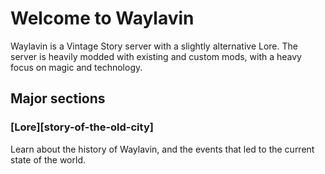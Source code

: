 # Welcome to Waylavin

Waylavin is a Vintage Story server with a slightly alternative Lore.
The server is heavily modded with existing and custom mods, with a heavy focus on magic and technology.

## Major sections

### [Lore][story-of-the-old-city]
Learn about the history of Waylavin, and the events that led to the current state of the world.
